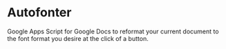 # Autofonter
Google Apps Script for Google Docs to reformat your current document to the font format you desire at the click of a button.
